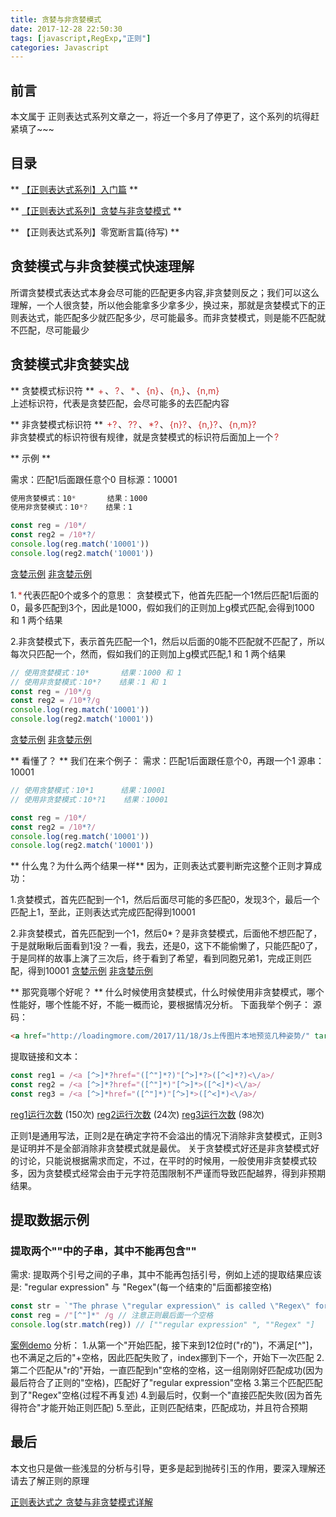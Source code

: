 ```yaml
---
title: 贪婪与非贪婪模式
date: 2017-12-28 22:50:30
tags: [javascript,RegExp,"正则"]
categories: Javascript
---
```

## 前言
本文属于 正则表达式系列文章之一，将近一个多月了停更了，这个系列的坑得赶紧填了~~~
## 目录
** [【正则表达式系列】入门篇](http://loadingmore.com/2017/11/26/【正则表达式系列】入门篇/) **

** [【正则表达式系列】贪婪与非贪婪模式]() **

** 【正则表达式系列】零宽断言篇(待写) **

## 贪婪模式与非贪婪模式快速理解

所谓贪婪模式表达式本身会尽可能的匹配更多内容,非贪婪则反之；我们可以这么理解，一个人很贪婪，所以他会能拿多少拿多少，换过来，那就是贪婪模式下的正则表达式，能匹配多少就匹配多少，尽可能最多。而非贪婪模式，则是能不匹配就不匹配，尽可能最少

## 贪婪模式非贪婪实战

** 贪婪模式标识符 **
<font style="color:#c33;padding:2px;">+</font>、<font style="color:#c33;padding:2px;">?</font>、<font style="color:#c33;padding:2px;">\*</font>、<font style="color:#c33;padding:2px;">{n}</font>、<font style="color:#c33;padding:2px;">{n,}</font>、<font style="color:#c33;padding:2px;">{n,m}</font>
<br>
上述标识符，代表是贪婪匹配，会尽可能多的去匹配内容

** 非贪婪模式标识符 **
<font style="color:#c33;padding:2px;">+?</font>、<font style="color:#c33;padding:2px;">??</font>、<font style="color:#c33;padding:2px;">\*?</font>、<font style="color:#c33;padding:2px;">{n}?</font>、<font style="color:#c33;padding:2px;">{n,}?</font>、<font style="color:#c33;padding:2px;">{n,m}?</font>
<br>
非贪婪模式的标识符很有规律，就是贪婪模式的标识符后面加上一个<font style="color:#c33;padding:2px;">?</font>

** 示例 **

需求：匹配1后面跟任意个0
目标源：10001
```js
使用贪婪模式：10*       结果：1000
使用非贪婪模式：10*?    结果：1

const reg = /10*/
const reg2 = /10*?/
console.log(reg.match('10001'))
console.log(reg2.match('10001'))
```

[贪婪示例](https://regex101.com/r/XUpYgg/2)
[非贪婪示例](https://regex101.com/r/XUpYgg/3)

1.<font style="color:#c33;padding:2px;">*</font>代表匹配0个或多个的意思：
贪婪模式下，他首先匹配一个1然后匹配1后面的0，最多匹配到3个，因此是1000，假如我们的正则加上g模式匹配,会得到1000 和 1 两个结果

2.非贪婪模式下，表示首先匹配一个1，然后以后面的0能不匹配就不匹配了，所以每次只匹配一个，然而，假如我们的正则加上g模式匹配,1 和 1 两个结果

```js
// 使用贪婪模式：10*       结果：1000 和 1
// 使用非贪婪模式：10*?    结果：1 和 1
const reg = /10*/g
const reg2 = /10*?/g
console.log(reg.match('10001'))
console.log(reg2.match('10001'))
```
[贪婪示例](https://regex101.com/r/XUpYgg/5)
[非贪婪示例](https://regex101.com/r/XUpYgg/4)

** 看懂了？ **
我们在来个例子：
需求：匹配1后面跟任意个0，再跟一个1
源串：10001

```js
// 使用贪婪模式：10*1      结果：10001
// 使用非贪婪模式：10*?1    结果：10001

const reg = /10*/
const reg2 = /10*?/
console.log(reg.match('10001'))
console.log(reg2.match('10001'))
```
** 什么鬼？为什么两个结果一样**
因为，正则表达式要判断完这整个正则才算成功：

1.贪婪模式，首先匹配到一个1，然后后面尽可能的多匹配0，发现3个，最后一个匹配上1，至此，正则表达式完成匹配得到10001

2.非贪婪模式，首先匹配到一个1，然后0*？是非贪婪模式，后面他不想匹配了，于是就瞅瞅后面看到1没？一看，我去，还是0，这下不能偷懒了，只能匹配0了，于是同样的故事上演了三次后，终于看到了希望，看到同胞兄弟1，完成正则匹配，得到10001
[贪婪示例](https://regex101.com/r/XUpYgg/7)
[非贪婪示例](https://regex101.com/r/XUpYgg/6/)

** 那究竟哪个好呢？ **
什么时候使用贪婪模式，什么时候使用非贪婪模式，哪个性能好，哪个性能不好，不能一概而论，要根据情况分析。
下面我举个例子：
源码：
```html
<a href="http://loadingmore.com/2017/11/18/Js上传图片本地预览几种姿势/" target="_blank" >Js上传图片本地预览几种姿势</a>
```
提取链接和文本：

```js
const reg1 = /<a [^>]*?href="([^"]*?)"[^>]*?>([^<]*?)<\/a>/
const reg2 = /<a [^>]*?href="([^"]*)"[^>]*>([^<]*)<\/a>/
const reg3 = /<a [^>]*href="([^"]*)"[^>]*>([^<]*)<\/a>/
```

[reg1运行次数](https://regex101.com/r/XUpYgg/8) (150次)
[reg2运行次数](https://regex101.com/r/XUpYgg/9) (24次)
[reg3运行次数](https://regex101.com/r/XUpYgg/10) (98次)

正则1是通用写法，正则2是在确定字符不会溢出的情况下消除非贪婪模式，正则3是证明并不是全部消除非贪婪模式就是最优。
关于贪婪模式好还是非贪婪模式好的讨论，只能说根据需求而定，不过，在平时的时候用，一般使用非贪婪模式较多，因为贪婪模式经常会由于元字符范围限制不严谨而导致匹配越界，得到非预期结果。

## 提取数据示例

### 提取两个""中的子串，其中不能再包含""
需求: 提取两个引号之间的子串，其中不能再包括引号，例如上述的提取结果应该是: "regular expression" 与 "Regex"(每一个结束的"后面都接空格)
```js
const str = `"The phrase \"regular expression\" is called \"Regex\" for short"`
const reg = /"[^"]*" /g // 注意正则最后面一个空格
console.log(str.match(reg)) // [""regular expression" ", ""Regex" "]
```
[案例demo](https://regex101.com/r/XUpYgg/11)
分析：
1.从第一个"开始匹配，接下来到12位时("r的")，不满足[^"]，也不满足之后的"+空格，因此匹配失败了，index挪到下一个，开始下一次匹配
2.第二个匹配从"r的"开始，一直匹配到n"空格的空格，这一组刚刚好匹配成功(因为最后符合了正则的"空格)，匹配好了"regular expression"空格
3.第三个匹配匹配到了"Regex"空格(过程不再复述)
4.到最后时，仅剩一个"直接匹配失败(因为首先得符合"才能开始正则匹配)
5.至此，正则匹配结束，匹配成功，并且符合预期

## 最后

本文也只是做一些浅显的分析与引导，更多是起到抛砖引玉的作用，要深入理解还请去了解正则的原理

[正则表达式之 贪婪与非贪婪模式详解](http://www.jb51.net/article/31491.htm)
